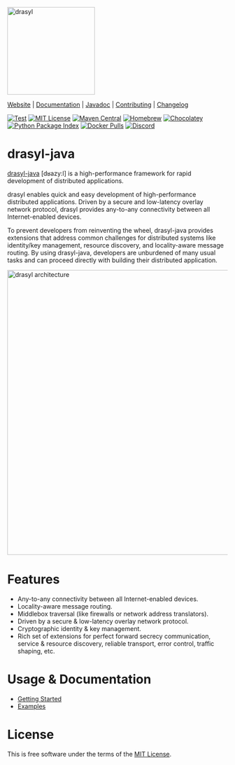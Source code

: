 [<img src="https://docs.java.drasyl.org/img/logo-text.svg" alt="drasyl" width="200"/>](https://drasyl.org)

[Website](https://drasyl.org) |
[Documentation](https://docs.java.drasyl.org) |
[Javadoc](https://api.drasyl.org) |
[Contributing](CONTRIBUTING.md) |
[Changelog](CHANGELOG.md)

[![Test](https://github.com/drasyl/drasyl/actions/workflows/test.yml/badge.svg)](https://github.com/drasyl/drasyl/actions/workflows/test.yml)
[![MIT License](https://img.shields.io/badge/license-MIT-blue)](https://opensource.org/licenses/MIT)
[![Maven Central](https://img.shields.io/maven-central/v/org.drasyl/drasyl-core.svg)](https://mvnrepository.com/artifact/org.drasyl/drasyl-core)
[![Homebrew](https://img.shields.io/badge/dynamic/json.svg?url=https://raw.githubusercontent.com/drasyl/homebrew-tap/main/Info/drasyl-java.json&prefix=v&query=$.versions.stable&label=homebrew&color=important)](https://github.com/drasyl/homebrew-tap)
[![Chocolatey](https://img.shields.io/chocolatey/v/drasyl)](https://chocolatey.org/packages/drasyl)
[![Python Package Index](https://img.shields.io/pypi/v/drasyl.svg)](https://pypi.org/project/drasyl)
[![Docker Pulls](https://img.shields.io/docker/pulls/drasyl/drasyl-java)](https://hub.docker.com/r/drasyl/drasyl-java)
[![Discord](https://img.shields.io/discord/959492172560891905)](https://discord.gg/2tcZPy7BCu)

# drasyl-java

[drasyl-java](https://github.com/drasyl/drasyl) [dʁazy:l] is a high-performance framework for rapid development of distributed applications.

drasyl enables quick and easy development of high-performance distributed applications. Driven by a secure and low-latency overlay network protocol, drasyl provides any-to-any connectivity between all Internet-enabled devices.

To prevent developers from reinventing the wheel, drasyl-java provides extensions that address common challenges for distributed systems like identity/key management, resource discovery, and locality-aware message routing. By using drasyl-java, developers are unburdened of many usual tasks and can proceed directly with building their distributed application.

<img src="https://docs.java.drasyl.org/img/drasyl-architecture.svg" alt="drasyl architecture" width="650px">

# Features

* Any-to-any connectivity between all Internet-enabled devices.
* Locality-aware message routing.
* Middlebox traversal (like firewalls or network address translators).
* Driven by a secure & low-latency overlay network protocol.
* Cryptographic identity & key management.
* Rich set of extensions for perfect forward secrecy communication, service & resource discovery, reliable transport, error control, traffic shaping, etc.

# Usage & Documentation

* [Getting Started](https://docs.java.drasyl.org/getting-started/)
* [Examples](https://github.com/drasyl/drasyl/tree/master/drasyl-examples)

# License

This is free software under the terms of the [MIT License](LICENSE).
